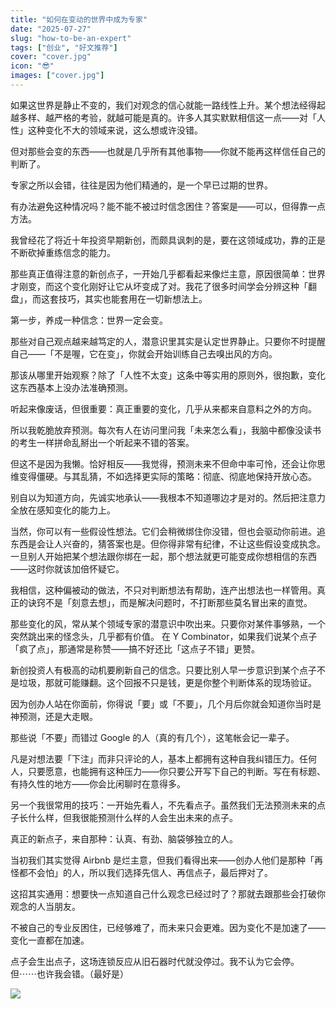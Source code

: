 ```yaml
---
title: "如何在变动的世界中成为专家"
date: "2025-07-27"
slug: "how-to-be-an-expert"
tags: ["创业", "好文推荐"]
cover: "cover.jpg"
icon: "😎"
images: ["cover.jpg"]
---
```

如果这世界是静止不变的，我们对观念的信心就能一路线性上升。某个想法经得起越多样、越严格的考验，就越可能是真的。许多人其实默默相信这一点——对「人性」这种变化不大的领域来说，这么想或许没错。



但对那些会变的东西——也就是几乎所有其他事物——你就不能再这样信任自己的判断了。



专家之所以会错，往往是因为他们精通的，是一个早已过期的世界。



有办法避免这种情况吗？能不能不被过时信念困住？答案是——可以，但得靠一点方法。



我曾经花了将近十年投资早期新创，而颇具讽刺的是，要在这领域成功，靠的正是不断砍掉重练信念的能力。



那些真正值得注意的新创点子，一开始几乎都看起来像烂主意，原因很简单：世界才刚变，而这个变化刚好让它从坏变成了对。我花了很多时间学会分辨这种「翻盘」，而这套技巧，其实也能套用在一切新想法上。



第一步，养成一种信念：世界一定会变。



那些对自己观点越来越笃定的人，潜意识里其实是认定世界静止。只要你不时提醒自己——「不是喔，它在变」，你就会开始训练自己去嗅出风的方向。



那该从哪里开始观察？除了「人性不太变」这条中等实用的原则外，很抱歉，变化这东西基本上没办法准确预测。



听起来像废话，但很重要：真正重要的变化，几乎从来都来自意料之外的方向。



所以我乾脆放弃预测。每次有人在访问里问我「未来怎么看」，我脑中都像没读书的考生一样拼命乱掰出一个听起来不错的答案。



但这不是因为我懒。恰好相反——我觉得，预测未来不但命中率可怜，还会让你思维变得僵硬。与其乱猜，不如选择更实际的策略：彻底、彻底地保持开放心态。



别自以为知道方向，先诚实地承认——我根本不知道哪边才是对的。然后把注意力全放在感知变化的能力上。



当然，你可以有一些假设性想法。它们会稍微绑住你没错，但也会驱动你前进。追东西是会让人兴奋的，猜答案也是。但你得非常有纪律，不让这些假设变成执念。
一旦别人开始把某个想法跟你绑在一起，那个想法就更可能变成你想相信的东西——这时你就该加倍怀疑它。



我相信，这种偏被动的做法，不只对判断想法有帮助，连产出想法也一样管用。真正的诀窍不是「刻意去想」，而是解决问题时，不打断那些莫名冒出来的直觉。



那些变化的风，常从某个领域专家的潜意识中吹出来。只要你对某件事够熟，一个突然跳出来的怪念头，几乎都有价值。
在 Y Combinator，如果我们说某个点子「疯了点」，那通常是称赞——搞不好还比「这点子不错」更赞。



新创投资人有极高的动机要刷新自己的信念。只要比别人早一步意识到某个点子不是垃圾，那就可能赚翻。这个回报不只是钱，更是你整个判断体系的现场验证。



因为创办人站在你面前，你得说「要」或「不要」，几个月后你就会知道你当时是神预测，还是大走眼。



那些说「不要」而错过 Google 的人（真的有几个），这笔帐会记一辈子。



凡是对想法要「下注」而非只评论的人，基本上都拥有这种自我纠错压力。任何人，只要愿意，也能拥有这种压力——你只要公开写下自己的判断。写在有标题、有持久性的地方——你会比闲聊时在意得多。



另一个我很常用的技巧：一开始先看人，不先看点子。虽然我们无法预测未来的点子长什么样，但我很能预测什么样的人会生出未来的点子。



真正的新点子，来自那种：认真、有劲、脑袋够独立的人。



当初我们其实觉得 Airbnb 是烂主意，但我们看得出来——创办人他们是那种「再怪都不会怕」的人，所以我们选择先信人、再信点子，最后押对了。



这招其实通用：想要快一点知道自己什么观念已经过时了？那就去跟那些会打破你观念的人当朋友。



不被自己的专业反困住，已经够难了，而未来只会更难。因为变化不是加速了——变化一直都在加速。



点子会生出点子，这场连锁反应从旧石器时代就没停过。我不认为它会停。
但⋯⋯也许我会错。（最好是）




![](https://prod-files-secure.s3.us-west-2.amazonaws.com/112d0858-5090-4d34-a606-b75eb8d65fd2/46476355-9cf3-4e99-9b7a-3531bc426380/1000202064.png?X-Amz-Algorithm=AWS4-HMAC-SHA256&X-Amz-Content-Sha256=UNSIGNED-PAYLOAD&X-Amz-Credential=ASIAZI2LB466S73VMDOH%2F20250907%2Fus-west-2%2Fs3%2Faws4_request&X-Amz-Date=20250907T204303Z&X-Amz-Expires=3600&X-Amz-Security-Token=IQoJb3JpZ2luX2VjEEQaCXVzLXdlc3QtMiJHMEUCIHUUwMLHhWK%2FeobedV8qBgDXZX2278e%2BeRL0ZXN6jAtWAiEAm4lEf%2F6LCvMvYhXOBRLlGITbRL65p%2Bwo3bfWCcZm%2Bc4qiAQIrf%2F%2F%2F%2F%2F%2F%2F%2F%2F%2FARAAGgw2Mzc0MjMxODM4MDUiDHAx2SKMOAzY7yDdiSrcAyoHILaDznBJ1YfteP8p0NAFQ%2B%2B1vBKaDnJ0twfNseyRuqFZKrHnSDHrjpGlElWw9VzBEVp6CTRwoATWobPAH09hMauzPy95mNsArqIQzDZD1q1s3PSxcJ%2BMCFf3oQai6ZlbjBb4IKZlAtTPojaXt34C70RuOPcNVwN6Yee1BurqMsca2UsQduFGqPhYZ820QhVKrYe%2BbPYc1kbKOaVySI0T1hv%2FLd44LvW%2BziDkqABSMLH%2Bjwl%2B2X1oJUxPhZC2sidzeR0NBa8kG3mMVEw8nbSKN3K3a2fwmle8t0A8GWVoWPb4kT8%2B%2FkDbgzSqrB8X9C%2BYR9bHgIX%2BXLHJN0pMTq3yFvXHTfs%2FUKUHSmKChuN99mJlbvawZ96aTzoor748iJCBXt6WQysREKygYQpqgKgLLuPEFUvzo3gWPDTUFxp9uK9VhAbNd3QhmEAAxitqBpPYUgU%2Bla562lm7uOlhOhfhrCQUGqkC9KSxTl08QD6pvqgDPyS9dWwtLnAKwsb5YPR%2BOmUprRsaNm81TswcE84HvB%2BTNJ9HdRM8hHTT%2F%2BqDd%2Frpfi8DQt7DboEYH7b%2B%2F9hCbrZbT2ZEqFYutTrRbH6rd3FXNcX1nO2tzXFVSxTUKWz8DLbL2TKYWjZzMLbM98UGOqUB6cT1d2gxPUxsX%2BjRv74yGf4I6JvNW5b9kSKiqgFAiTfxpqUqNpJ1YL1CD4v0KQddculpI%2FEEc4kvrAAWfW4%2FuGiULB%2FFU2KSD6969pF39tBnsNmx9kzAH8CQk0jLAMXAy6XViGK%2BVjrv9EK7wWNU%2FRQ2GU%2F%2BZYv6PXrWMN7diLss3ZS3GY2CSBXKJ25JSfUMurUC3f%2BQ9Ddcr9hVGS2Ld5%2Fxv1UM&X-Amz-Signature=a529a106c7068ddedf1fbed1ea9178463bb1c85e00f11eefa5eccde30f6d0b21&X-Amz-SignedHeaders=host&x-amz-checksum-mode=ENABLED&x-id=GetObject)

